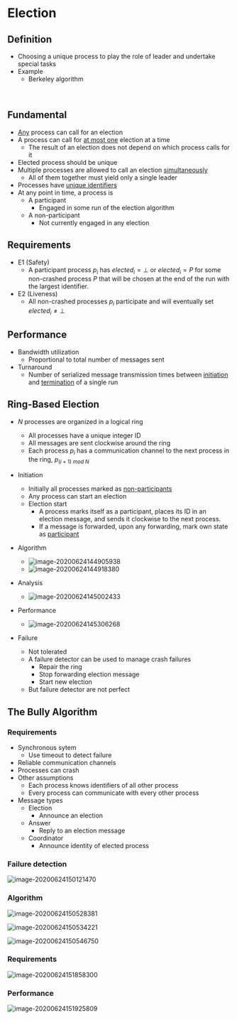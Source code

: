 # Election

## Definition

- Choosing a unique process to play the role of leader and undertake special tasks
- Example
  - Berkeley algorithm

 

## Fundamental

- <u>Any</u> process can call for an election
- A process can call for <u>at most one</u> election at a time
  - The result of an election does not depend on which process calls for it
- Elected process should be unique
- Multiple processes are allowed to call an election <u>simultaneously</u>
  - All of them together must yield only a single leader
- Processes have <u>unique identifiers</u>
- At any point in time, a process is
  - A participant
    - Engaged in some run of the election algorithm
  - A non-participant
    - Not currently engaged in any election



## Requirements

- E1 (Safety)
  - A participant process $p_i$ has $elected_i= \bot$ or $elected_i = P$ for some non-crashed process $P$ that will be chosen at the end of the run with the largest identifier.
- E2 (Liveness)
  - All non-crashed processes $p_i$ participate and will eventually set $elected_i \ne \bot$



## Performance

- Bandwidth utilization
  - Proportional to total number of messages sent
- Turnaround
  - Number of serialized message transmission times between <u>initiation</u> and <u>termination</u> of a single run



## Ring-Based Election

- $N$ processes are organized in a logical ring
  - All processes have a unique integer ID
  - All messages are sent clockwise around the ring
  - Each process $p_i$ has a communication channel to the next process in the ring, $p_{(i+1)\ mod\ N}$
- Initiation
  - Initially all processes marked as <u>non-participants</u>
  - Any process can start an election
  - Election start
    - A process marks itself as a participant, places its ID in an election message, and sends it clockwise to the next process.
    - If a message is forwarded, upon any forwarding, mark own state as <u>participant</u>
- Algorithm
  - ![image-20200624144905938](assets/image-20200624144905938.png)
  - ![image-20200624144918380](assets/image-20200624144918380.png)

- Analysis
  - ![image-20200624145002433](assets/image-20200624145002433.png)

- Performance
  - ![image-20200624145306268](assets/image-20200624145306268.png)

- Failure
  - Not tolerated
  - A failure detector can be used to manage crash failures
    - Repair the ring
    - Stop forwarding election message
    - Start new election
  - But failure detector are not perfect



## The Bully Algorithm

### Requirements

- Synchronous sytem
  - Use timeout to detect failure
- Reliable communication channels
- Processes can crash
- Other assumptions
  - Each process knows identifiers of all other process
  - Every process can communicate with every other process
- Message types
  - Election
    - Announce an election
  - Answer
    - Reply to an election message
  - Coordinator
    - Announce identity of elected process



### Failure detection

![image-20200624150121470](assets/image-20200624150121470.png)



### Algorithm

![image-20200624150528381](assets/image-20200624150528381.png)

![image-20200624150534221](assets/image-20200624150534221.png)

![image-20200624150546750](assets/image-20200624150546750.png)



### Requirements

![image-20200624151858300](assets/image-20200624151858300.png)



### Performance

![image-20200624151925809](assets/image-20200624151925809.png)

